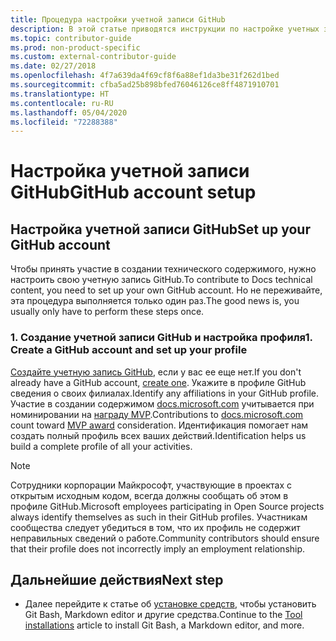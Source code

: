 ```yaml
---
title: Процедура настройки учетной записи GitHub
description: В этой статье приводятся инструкции по настройке учетных записей GitHub, которые требуются для участия в создании содержимого на сайте docs.microsoft.com.
ms.topic: contributor-guide
ms.prod: non-product-specific
ms.custom: external-contributor-guide
ms.date: 02/27/2018
ms.openlocfilehash: 4f7a639da4f69cf8f6a88ef1da3be31f262d1bed
ms.sourcegitcommit: cfba5ad25b898bfed76046126ce8ff4871910701
ms.translationtype: HT
ms.contentlocale: ru-RU
ms.lasthandoff: 05/04/2020
ms.locfileid: "72288388"
---
```

# <a name="github-account-setup"></a><span data-ttu-id="d337c-103">Настройка учетной записи GitHub</span><span class="sxs-lookup"><span data-stu-id="d337c-103">GitHub account setup</span></span>

## <a name="set-up-your-github-account"></a><span data-ttu-id="d337c-104">Настройка учетной записи GitHub</span><span class="sxs-lookup"><span data-stu-id="d337c-104">Set up your GitHub account</span></span>

<span data-ttu-id="d337c-105">Чтобы принять участие в создании технического содержимого, нужно настроить свою учетную запись GitHub.</span><span class="sxs-lookup"><span data-stu-id="d337c-105">To contribute to Docs technical content, you need to set up your own GitHub account.</span></span> <span data-ttu-id="d337c-106">Но не переживайте, эта процедура выполняется только один раз.</span><span class="sxs-lookup"><span data-stu-id="d337c-106">The good news is, you usually only have to perform these steps once.</span></span>

### <a name="1-create-a-github-account-and-set-up-your-profile"></a><span data-ttu-id="d337c-107">1. Создание учетной записи GitHub и настройка профиля</span><span class="sxs-lookup"><span data-stu-id="d337c-107">1. Create a GitHub account and set up your profile</span></span>

<span data-ttu-id="d337c-108">[Создайте учетную запись GitHub](https://github.com/join), если у вас ее еще нет.</span><span class="sxs-lookup"><span data-stu-id="d337c-108">If you don't already have a GitHub account, [create one](https://github.com/join).</span></span> <span data-ttu-id="d337c-109">Укажите в профиле GitHub сведения о своих филиалах.</span><span class="sxs-lookup"><span data-stu-id="d337c-109">Identify any affiliations in your GitHub profile.</span></span> <span data-ttu-id="d337c-110">Участие в создании содержимом [docs.microsoft.com](https://docs.microsoft.com) учитывается при номинировании на [награду MVP](https://mvp.microsoft.com).</span><span class="sxs-lookup"><span data-stu-id="d337c-110">Contributions to [docs.microsoft.com](https://docs.microsoft.com) count toward [MVP award](https://mvp.microsoft.com) consideration.</span></span> <span data-ttu-id="d337c-111">Идентификация помогает нам создать полный профиль всех ваших действий.</span><span class="sxs-lookup"><span data-stu-id="d337c-111">Identification helps us build a complete profile of all your activities.</span></span>

>[!NOTE]
> <span data-ttu-id="d337c-112">Сотрудники корпорации Майкрософт, участвующие в проектах с открытым исходным кодом, всегда должны сообщать об этом в профиле GitHub.</span><span class="sxs-lookup"><span data-stu-id="d337c-112">Microsoft employees participating in Open Source projects always identify themselves as such in their GitHub profiles.</span></span> <span data-ttu-id="d337c-113">Участникам сообщества следует убедиться в том, что их профиль не содержит неправильных сведений о работе.</span><span class="sxs-lookup"><span data-stu-id="d337c-113">Community contributors should ensure that their profile does not incorrectly imply an employment relationship.</span></span>

## <a name="next-step"></a><span data-ttu-id="d337c-114">Дальнейшие действия</span><span class="sxs-lookup"><span data-stu-id="d337c-114">Next step</span></span>

* <span data-ttu-id="d337c-115">Далее перейдите к статье об [установке средств](get-started-setup-tools.md), чтобы установить Git Bash, Markdown editor и другие средства.</span><span class="sxs-lookup"><span data-stu-id="d337c-115">Continue to the [Tool installations](get-started-setup-tools.md) article to install Git Bash, a Markdown editor, and more.</span></span>
